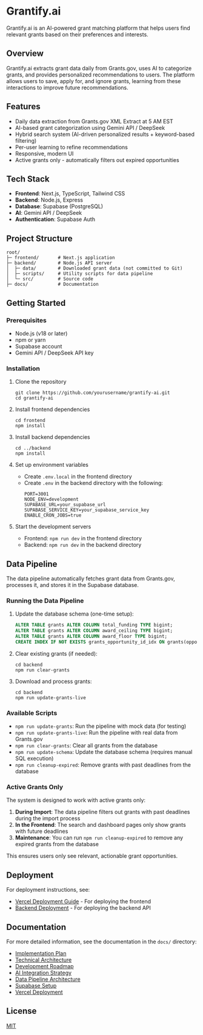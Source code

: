 # Grantify.ai

Grantify.ai is an AI-powered grant matching platform that helps users find relevant grants based on their preferences and interests.

## Overview

Grantify.ai extracts grant data daily from Grants.gov, uses AI to categorize grants, and provides personalized recommendations to users. The platform allows users to save, apply for, and ignore grants, learning from these interactions to improve future recommendations.

## Features

- Daily data extraction from Grants.gov XML Extract at 5 AM EST
- AI-based grant categorization using Gemini API / DeepSeek
- Hybrid search system (AI-driven personalized results + keyword-based filtering)
- Per-user learning to refine recommendations
- Responsive, modern UI
- Active grants only - automatically filters out expired opportunities

## Tech Stack

- **Frontend**: Next.js, TypeScript, Tailwind CSS
- **Backend**: Node.js, Express
- **Database**: Supabase (PostgreSQL)
- **AI**: Gemini API / DeepSeek
- **Authentication**: Supabase Auth

## Project Structure

```
root/
├─ frontend/       # Next.js application
├─ backend/        # Node.js API server
│  ├─ data/        # Downloaded grant data (not committed to Git)
│  ├─ scripts/     # Utility scripts for data pipeline
│  └─ src/         # Source code
├─ docs/           # Documentation
```

## Getting Started

### Prerequisites

- Node.js (v18 or later)
- npm or yarn
- Supabase account
- Gemini API / DeepSeek API key

### Installation

1. Clone the repository
   ```
   git clone https://github.com/yourusername/grantify-ai.git
   cd grantify-ai
   ```

2. Install frontend dependencies
   ```
   cd frontend
   npm install
   ```

3. Install backend dependencies
   ```
   cd ../backend
   npm install
   ```

4. Set up environment variables
   - Create `.env.local` in the frontend directory
   - Create `.env` in the backend directory with the following:
     ```
     PORT=3001
     NODE_ENV=development
     SUPABASE_URL=your_supabase_url
     SUPABASE_SERVICE_KEY=your_supabase_service_key
     ENABLE_CRON_JOBS=true
     ```

5. Start the development servers
   - Frontend: `npm run dev` in the frontend directory
   - Backend: `npm run dev` in the backend directory

## Data Pipeline

The data pipeline automatically fetches grant data from Grants.gov, processes it, and stores it in the Supabase database.

### Running the Data Pipeline

1. Update the database schema (one-time setup):
   ```sql
   ALTER TABLE grants ALTER COLUMN total_funding TYPE bigint;
   ALTER TABLE grants ALTER COLUMN award_ceiling TYPE bigint;
   ALTER TABLE grants ALTER COLUMN award_floor TYPE bigint;
   CREATE INDEX IF NOT EXISTS grants_opportunity_id_idx ON grants(opportunity_id);
   ```

2. Clear existing grants (if needed):
   ```
   cd backend
   npm run clear-grants
   ```

3. Download and process grants:
   ```
   cd backend
   npm run update-grants-live
   ```

### Available Scripts

- `npm run update-grants`: Run the pipeline with mock data (for testing)
- `npm run update-grants-live`: Run the pipeline with real data from Grants.gov
- `npm run clear-grants`: Clear all grants from the database
- `npm run update-schema`: Update the database schema (requires manual SQL execution)
- `npm run cleanup-expired`: Remove grants with past deadlines from the database

### Active Grants Only

The system is designed to work with active grants only:

1. **During Import**: The data pipeline filters out grants with past deadlines during the import process
2. **In the Frontend**: The search and dashboard pages only show grants with future deadlines
3. **Maintenance**: You can run `npm run cleanup-expired` to remove any expired grants from the database

This ensures users only see relevant, actionable grant opportunities.

## Deployment

For deployment instructions, see:
- [Vercel Deployment Guide](docs/vercel-deployment.md) - For deploying the frontend
- [Backend Deployment](docs/vercel-deployment.md#deploy-backend-separately) - For deploying the backend API

## Documentation

For more detailed information, see the documentation in the `docs/` directory:

- [Implementation Plan](docs/implementation-plan.md)
- [Technical Architecture](docs/technical-architecture.md)
- [Development Roadmap](docs/development-roadmap.md)
- [AI Integration Strategy](docs/ai-integration-strategy.md)
- [Data Pipeline Architecture](docs/data-pipeline-architecture.md)
- [Supabase Setup](docs/supabase-setup.md)
- [Vercel Deployment](docs/vercel-deployment.md)

## License

[MIT](LICENSE)